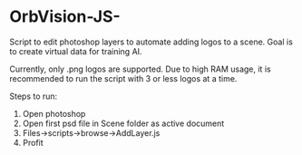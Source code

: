 # OrbVision-JS-
Script to edit photoshop layers to automate adding logos to a scene.  Goal is to create virtual data for training AI.

Currently, only .png logos are supported.  Due to high RAM usage, it is recommended to run the script with 3 or less logos at a time.

Steps to run:
1. Open photoshop
2. Open first psd file in Scene folder as active document
3. Files->scripts->browse->AddLayer.js
4. Profit

